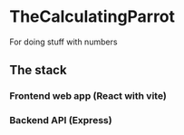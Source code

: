 # TheCalculatingParrot

For doing stuff with numbers

## The stack

### Frontend web app (React with vite)
### Backend API (Express) 
